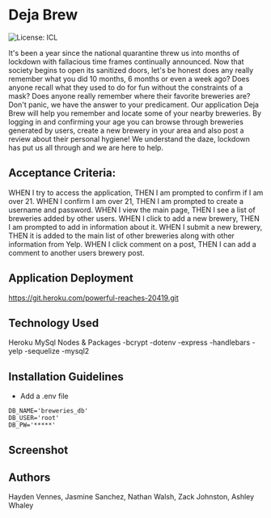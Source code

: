 # Deja Brew
![License: ICL](https://img.shields.io/badge/License-ISC-blue.svg)


It's been a year since the national quarantine threw us into months of lockdown with fallacious time frames continually announced. Now that society begins to open its sanitized doors, let's be honest does any really remember what you did 10 months, 6 months or even a week ago? Does anyone recall what they used to do for fun without the constraints of a mask? Does anyone really remember where their favorite breweries are? Don't panic, we have the answer to your predicament. Our application Deja Brew will help you remember and locate some of your nearby breweries. By logging in and confirming your age you can browse through breweries generated by users, create a new brewery in your area and also post a review about their personal hygiene! We understand the daze, lockdown has put us all through and we are here to help.

## Acceptance Criteria:
WHEN I try to access the application,
THEN I am prompted to confirm if I am over 21.
WHEN I confirm I am over 21,
THEN I am prompted to create a username and password.
WHEN I view the main page,
THEN I see a list of breweries added by other users.
WHEN I click to add a new brewery,
THEN I am prompted to add in information about it.
WHEN I submit a new brewery,
THEN it is added to the main list of other breweries along with other information from Yelp.
WHEN I click comment on a post,
THEN I can add a comment to another users brewery post.

## Application Deployment
https://git.heroku.com/powerful-reaches-20419.git

## Technology Used
Heroku
MySql
Nodes & Packages 
-bcrypt
-dotenv
-express
-handlebars
-yelp
-sequelize
-mysql2

## Installation Guidelines
- Add a .env file 

```text
DB_NAME='breweries_db'
DB_USER='root'
DB_PW='*****'
```
## Screenshot


## Authors
Hayden Vennes, Jasmine Sanchez, Nathan Walsh, Zack Johnston, Ashley Whaley